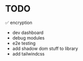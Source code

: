 # TODO

✅ encryption

-   dev dashboard
-   debug modules
-   e2e testing
-   add shadow dom stuff to library
-   add tailwindcss
